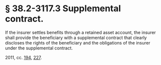 # § 38.2-3117.3 Supplemental contract.

<p>If the insurer settles benefits through a retained asset account, the insurer shall provide the beneficiary with a supplemental contract that clearly discloses the rights of the beneficiary and the obligations of the insurer under the supplemental contract.</p><p>2011, cc. <a href='http://lis.virginia.gov/cgi-bin/legp604.exe?111+ful+CHAP0194'>194</a>, <a href='http://lis.virginia.gov/cgi-bin/legp604.exe?111+ful+CHAP0227'>227</a>.</p>